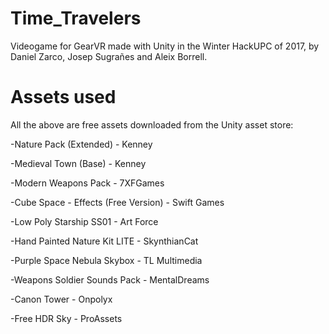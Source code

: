 # Time_Travelers
Videogame for GearVR made with Unity in the Winter HackUPC of 2017, by Daniel Zarco, Josep Sugrañes and Aleix Borrell.
# Assets used
All the above are free assets downloaded from the Unity asset store:

  -Nature Pack (Extended) - Kenney

  -Medieval Town (Base) - Kenney

  -Modern Weapons Pack - 7XFGames

  -Cube Space - Effects (Free Version) - Swift Games

  -Low Poly Starship SS01 - Art Force

  -Hand Painted Nature Kit LITE - SkynthianCat

  -Purple Space Nebula Skybox - TL Multimedia

  -Weapons Soldier Sounds Pack - MentalDreams

  -Canon Tower - Onpolyx

  -Free HDR Sky - ProAssets
